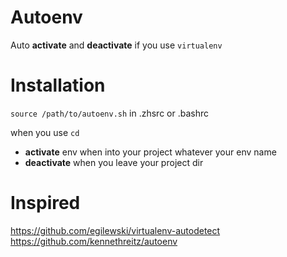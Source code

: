 # Autoenv
Auto **activate** and **deactivate** if you use `virtualenv`

# Installation
`source /path/to/autoenv.sh` in .zhsrc or .bashrc

when you use `cd`
- **activate** env when into your project whatever your env name
- **deactivate** when you leave your project dir

# Inspired
https://github.com/egilewski/virtualenv-autodetect
https://github.com/kennethreitz/autoenv


